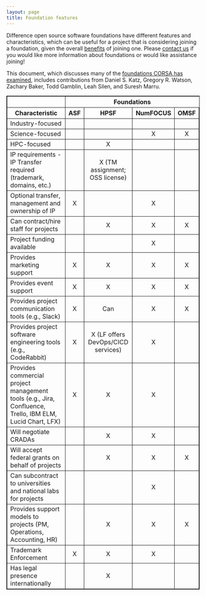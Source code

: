 ```yaml
---
layout: page
title: Foundation features
---
```


Difference open source software foundations have different features and characteristics, which can be useful for a project that is considering joining a foundation,
given the overall [benefits](benefits.md) of joining one.
Please [contact us](mailto:watsongr@ornl.gov) if you would like more information about foundations or would like assistance joining!

This document, which discusses many of the [foundations CORSA has examined](https://corsa.center/#foundations), includes contributions from Daniel S. Katz, Gregory R. Watson, Zachary Baker, Todd Gamblin, Leah Silen, and Suresh Marru.

<table style="border: 1px solid;">
  <tr>
    <th style="border: 1px solid;"></th>
    <th colspan="4">Foundations</th>
  </tr>
  <tr>
    <th style="border: 1px solid;">Characteristic</th>
    <th style="border: 1px solid;">ASF</th>
    <th style="border: 1px solid;">HPSF</th>
    <th style="border: 1px solid;">NumFOCUS</th>
    <th style="border: 1px solid;">OMSF</th>
  </tr>
  <tr>
    <td style="border: 1px solid;">Industry-focused</td>
    <td style="border: 1px solid; text-align:center;"></td>
    <td style="border: 1px solid; text-align:center;"></td>
    <td style="border: 1px solid; text-align:center;"></td>
    <td style="border: 1px solid; text-align:center;"></td>
  </tr>
  <tr>
    <td style="border: 1px solid;">Science-focused</td>
    <td style="border: 1px solid; text-align:center;"></td>
    <td style="border: 1px solid; text-align:center;"></td>
    <td style="border: 1px solid; text-align:center;">X</td>
    <td style="border: 1px solid; text-align:center;">X</td>
  </tr>
  <tr>
    <td style="border: 1px solid;">HPC-focused</td>
    <td style="border: 1px solid; text-align:center;"></td>
    <td style="border: 1px solid; text-align:center;">X</td>
    <td style="border: 1px solid; text-align:center;"></td>
    <td style="border: 1px solid; text-align:center;"></td>
  </tr>
  <tr>
    <td style="border: 1px solid;">IP requirements - IP Transfer required (trademark, domains, etc.)</td>
    <td style="border: 1px solid; text-align:center;"></td>
    <td style="border: 1px solid; text-align:center;">X (TM assignment; OSS license)</td>
    <td style="border: 1px solid; text-align:center;"></td>
    <td style="border: 1px solid; text-align:center;"></td>
  </tr>
  <tr>
    <td style="border: 1px solid;">Optional transfer, management and ownership of IP </td>
    <td style="border: 1px solid; text-align:center;">X</td>
    <td style="border: 1px solid; text-align:center;"></td>
    <td style="border: 1px solid; text-align:center;">X</td>
    <td style="border: 1px solid; text-align:center;"></td>
  </tr>
  <tr>
    <td style="border: 1px solid;">Can contract/hire staff for projects</td>
    <td style="border: 1px solid; text-align:center;"></td>
    <td style="border: 1px solid; text-align:center;">X</td>
    <td style="border: 1px solid; text-align:center;">X</td>
    <td style="border: 1px solid; text-align:center;">X</td>
  </tr>
  <tr>
    <td style="border: 1px solid;">Project funding available</td>
    <td style="border: 1px solid; text-align:center;"></td>
    <td style="border: 1px solid; text-align:center;"></td>
    <td style="border: 1px solid; text-align:center;">X</td>
    <td style="border: 1px solid; text-align:center;"></td>
  </tr>
  <tr>
    <td style="border: 1px solid;">Provides marketing support</td>
    <td style="border: 1px solid; text-align:center;">X</td>
    <td style="border: 1px solid; text-align:center;">X</td>
    <td style="border: 1px solid; text-align:center;">X</td>
    <td style="border: 1px solid; text-align:center;">X</td>
  </tr>
  <tr>
    <td style="border: 1px solid;">Provides event support</td>
    <td style="border: 1px solid; text-align:center;">X</td>
    <td style="border: 1px solid; text-align:center;">X</td>
    <td style="border: 1px solid; text-align:center;">X</td>
    <td style="border: 1px solid; text-align:center;">X</td>
  </tr>
    <tr>
    <td style="border: 1px solid;">Provides project communication tools (e.g., Slack)</td>
    <td style="border: 1px solid; text-align:center;">X</td>
    <td style="border: 1px solid; text-align:center;">Can</td>
    <td style="border: 1px solid; text-align:center;">X</td>
    <td style="border: 1px solid; text-align:center;">X</td>
  </tr>
  <tr>
    <td style="border: 1px solid;">Provides project software engineering tools (e.g., CodeRabbit)</td>
    <td style="border: 1px solid; text-align:center;">X</td>
    <td style="border: 1px solid; text-align:center;">X (LF offers DevOps/CICD services)</td>
    <td style="border: 1px solid; text-align:center;">X</td>
    <td style="border: 1px solid; text-align:center;"></td>
  </tr>
  <tr>
    <td style="border: 1px solid;">Provides commercial project management tools (e.g., Jira, Confluence, Trello, IBM ELM, Lucid Chart, LFX)</td>
    <td style="border: 1px solid; text-align:center;">X</td>
    <td style="border: 1px solid; text-align:center;">X</td>
    <td style="border: 1px solid; text-align:center;">X</td>
    <td style="border: 1px solid; text-align:center;"></td>
  </tr>
  <tr>
    <td style="border: 1px solid;">Will negotiate CRADAs</td>
    <td style="border: 1px solid; text-align:center;"></td>
    <td style="border: 1px solid; text-align:center;">X</td>
    <td style="border: 1px solid; text-align:center;">X</td>
    <td style="border: 1px solid; text-align:center;"></td>
  </tr>
  <tr>
    <td style="border: 1px solid;">Will accept federal grants on behalf of projects</td>
    <td style="border: 1px solid; text-align:center;"></td>
    <td style="border: 1px solid; text-align:center;">X</td>
    <td style="border: 1px solid; text-align:center;">X</td>
    <td style="border: 1px solid; text-align:center;">X</td>
  </tr>
  <tr>
    <td style="border: 1px solid;">Can subcontract to universities and national labs for projects</td>
    <td style="border: 1px solid; text-align:center;"></td>
    <td style="border: 1px solid; text-align:center;"></td>
    <td style="border: 1px solid; text-align:center;">X</td>
    <td style="border: 1px solid; text-align:center;"></td>
  </tr>
  <tr>
    <td style="border: 1px solid;">Provides support models to projects (PM, Operations,  Accounting, HR)</td>
    <td style="border: 1px solid; text-align:center;"></td>
    <td style="border: 1px solid; text-align:center;">X</td>
    <td style="border: 1px solid; text-align:center;">X</td>
    <td style="border: 1px solid; text-align:center;">X</td>
  </tr>
  <tr>
    <td style="border: 1px solid;">Trademark Enforcement</td>
    <td style="border: 1px solid; text-align:center;">X</td>
    <td style="border: 1px solid; text-align:center;">X</td>
    <td style="border: 1px solid; text-align:center;">X</td>
    <td style="border: 1px solid; text-align:center;"></td>
  </tr>
  <tr>
    <td style="border: 1px solid;">Has legal presence internationally</td>
    <td style="border: 1px solid; text-align:center;"></td>
    <td style="border: 1px solid; text-align:center;">X</td>
    <td style="border: 1px solid; text-align:center;"></td>
    <td style="border: 1px solid; text-align:center;"></td>
  </tr>
</table>
